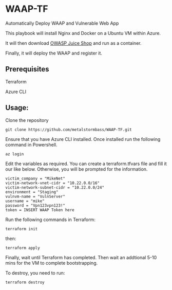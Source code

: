 # WAAP-TF
Automatically Deploy WAAP and Vulnerable Web App


This playbook will install Nginx and Docker on a Ubuntu VM within Azure. 

It will then download [OWASP Juice Shop](https://github.com/bkimminich/juice-shop) and run as a container.

Finally, it will deploy the WAAP and register it.


## Prerequisites

Terraform

Azure CLI

## Usage:

Clone the repository

```hcl
git clone https://github.com/metalstormbass/WAAP-TF.git
```

Ensure that you have Azure CLI installed. Once installed run the following command in Powershell.

```hcl
az login
```

Edit the variables as required. You can create a terraform.tfvars file and fill it our like below. Otherwise, you will be prompted for the information.

```hcl
victim_company = "MikeNet"
victim-network-vnet-cidr = "10.22.0.0/16" 
victim-network-subnet-cidr = "10.22.0.0/24" 
environment = "Staging"
vulnvm-name = "VulnServer"
username = "mike" 
password = "Vpn123vpn123!"
token = INSERT WAAP Token here
```

Run the following commands in Terraform:

```hcl
terraform init
```

then:

```hcl
terraform apply
```

Finally, wait until Terraform has completed. Then wait an addtional 5-10 mins for the VM to complete bootstrapping.



To destroy, you need to run:

```hcl
terraform destroy
```


